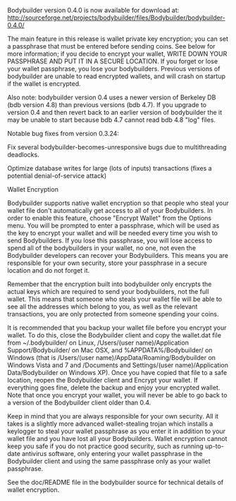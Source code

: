 Bodybuilder version 0.4.0 is now available for download at:
http://sourceforge.net/projects/bodybuilder/files/Bodybuilder/bodybuilder-0.4.0/

The main feature in this release is wallet private key encryption;
you can set a passphrase that must be entered before sending coins.
See below for more information; if you decide to encrypt your wallet,
WRITE DOWN YOUR PASSPHRASE AND PUT IT IN A SECURE LOCATION. If you
forget or lose your wallet passphrase, you lose your bodybuilders.
Previous versions of bodybuilder are unable to read encrypted wallets,
and will crash on startup if the wallet is encrypted.

Also note: bodybuilder version 0.4 uses a newer version of Berkeley DB
(bdb version 4.8) than previous versions (bdb 4.7). If you upgrade
to version 0.4 and then revert back to an earlier version of bodybuilder
the it may be unable to start because bdb 4.7 cannot read bdb 4.8
"log" files.


Notable bug fixes from version 0.3.24:

Fix several bodybuilder-becomes-unresponsive bugs due to multithreading
deadlocks.

Optimize database writes for large (lots of inputs) transactions
(fixes a potential denial-of-service attack)


Wallet Encryption

Bodybuilder supports native wallet encryption so that people who steal your
wallet file don't automatically get access to all of your Bodybuilders.
In order to enable this feature, choose "Encrypt Wallet" from the
Options menu.  You will be prompted to enter a passphrase, which
will be used as the key to encrypt your wallet and will be needed
every time you wish to send Bodybuilders.  If you lose this passphrase,
you will lose access to spend all of the bodybuilders in your wallet,
no one, not even the Bodybuilder developers can recover your Bodybuilders.
This means you are responsible for your own security, store your
passphrase in a secure location and do not forget it.

Remember that the encryption built into bodybuilder only encrypts the
actual keys which are required to send your bodybuilders, not the full
wallet.  This means that someone who steals your wallet file will
be able to see all the addresses which belong to you, as well as the
relevant transactions, you are only protected from someone spending
your coins.

It is recommended that you backup your wallet file before you
encrypt your wallet.  To do this, close the Bodybuilder client and
copy the wallet.dat file from ~/.bodybuilder/ on Linux, /Users/(user
name)/Application Support/Bodybuilder/ on Mac OSX, and %APPDATA%/Bodybuilder/
on Windows (that is /Users/(user name)/AppData/Roaming/Bodybuilder on
Windows Vista and 7 and /Documents and Settings/(user name)/Application
Data/Bodybuilder on Windows XP).  Once you have copied that file to a
safe location, reopen the Bodybuilder client and Encrypt your wallet.
If everything goes fine, delete the backup and enjoy your encrypted
wallet.  Note that once you encrypt your wallet, you will never be
able to go back to a version of the Bodybuilder client older than 0.4.

Keep in mind that you are always responsible for your own security.
All it takes is a slightly more advanced wallet-stealing trojan which
installs a keylogger to steal your wallet passphrase as you enter it
in addition to your wallet file and you have lost all your Bodybuilders.
Wallet encryption cannot keep you safe if you do not practice
good security, such as running up-to-date antivirus software, only
entering your wallet passphrase in the Bodybuilder client and using the
same passphrase only as your wallet passphrase.

See the doc/README file in the bodybuilder source for technical details
of wallet encryption.
